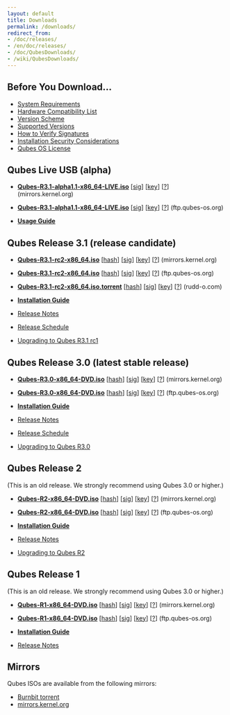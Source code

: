 ```yaml
---
layout: default
title: Downloads
permalink: /downloads/
redirect_from:
- /doc/releases/
- /en/doc/releases/
- /doc/QubesDownloads/
- /wiki/QubesDownloads/
---
```


Before You Download...
----------------------

-   [System Requirements](/doc/system-requirements/)
-   [Hardware Compatibility List](/hcl/)
-   [Version Scheme](/doc/version-scheme/)
-   [Supported Versions](/doc/supported-versions/)
-   [How to Verify Signatures](/doc/verifying-signatures/)
-   [Installation Security Considerations](/doc/install-security/)
-   [Qubes OS License](/doc/license/)

Qubes Live USB (alpha)
----------------------

-   [**Qubes-R3.1-alpha1.1-x86_64-LIVE.iso**](https://mirrors.kernel.org/qubes/iso/Qubes-R3.1-alpha1.1-x86_64-LIVE.iso)
      [[sig](https://mirrors.kernel.org/qubes/iso/Qubes-R3.1-alpha1.1-x86_64-LIVE.iso.asc)]
      [[key](https://keys.qubes-os.org/keys/qubes-release-3-signing-key.asc)]
      [[?](/doc/verifying-signatures/)]
      (mirrors.kernel.org)
-   [**Qubes-R3.1-alpha1.1-x86_64-LIVE.iso**](https://ftp.qubes-os.org/iso/Qubes-R3.1-alpha1.1-x86_64-LIVE.iso)
      [[sig](https://ftp.qubes-os.org/iso/Qubes-R3.1-alpha1.1-x86_64-LIVE.iso.asc)]
      [[key](https://keys.qubes-os.org/keys/qubes-release-3-signing-key.asc)]
      [[?](/doc/verifying-signatures/)]
      (ftp.qubes-os.org)

-   [**Usage Guide**](/doc/live-usb/)

Qubes Release 3.1 (release candidate)
-------------------------------------

-   [**Qubes-R3.1-rc2-x86_64.iso**](https://mirrors.kernel.org/qubes/iso/Qubes-R3.1-rc2-x86_64.iso)
      [[hash](https://mirrors.kernel.org/qubes/iso/Qubes-R3.1-rc2-x86_64.iso.DIGESTS)]
      [[sig](https://mirrors.kernel.org/qubes/iso/Qubes-R3.1-rc2-x86_64.iso.asc)]
      [[key](https://keys.qubes-os.org/keys/qubes-release-3-signing-key.asc)]
      [[?](/doc/verifying-signatures/)]
      (mirrors.kernel.org)
-   [**Qubes-R3.1-rc2-x86_64.iso**](https://ftp.qubes-os.org/iso/Qubes-R3.1-rc2-x86_64.iso)
      [[hash](https://ftp.qubes-os.org/iso/Qubes-R3.1-rc2-x86_64.iso.DIGESTS)]
      [[sig](https://ftp.qubes-os.org/iso/Qubes-R3.1-rc2-x86_64.iso.asc)]
      [[key](https://keys.qubes-os.org/keys/qubes-release-3-signing-key.asc)]
      [[?](/doc/verifying-signatures/)]
      (ftp.qubes-os.org)
-   [**Qubes-R3.1-rc2-x86_64.iso.torrent**](https://rudd-o.com/downloads/qubes/Qubes-R3.1-rc2-x86_64.iso.torrent)
      [[hash](https://mirrors.kernel.org/qubes/iso/Qubes-R3.1-rc2-x86_64.iso.DIGESTS)]
      [[sig](https://mirrors.kernel.org/qubes/iso/Qubes-R3.1-rc2-x86_64.iso.asc)]
      [[key](https://keys.qubes-os.org/keys/qubes-release-3-signing-key.asc)]
      [[?](/doc/verifying-signatures/)]
      (rudd-o.com)

-   [**Installation Guide**](/doc/installation-guide/)
-   [Release Notes](/doc/releases/3.1/release-notes/)
-   [Release Schedule](/doc/releases/3.1/schedule/)
-   [Upgrading to Qubes R3.1 rc1](/doc/releases/3.1/release-notes/#upgrading)

Qubes Release 3.0 (latest stable release)
-------------------------------------

-   [**Qubes-R3.0-x86_64-DVD.iso**](https://mirrors.kernel.org/qubes/iso/Qubes-R3.0-x86_64-DVD.iso)
      [[hash](https://mirrors.kernel.org/qubes/iso/Qubes-R3.0-x86_64-DVD.iso.DIGESTS)]
      [[sig](https://mirrors.kernel.org/qubes/iso/Qubes-R3.0-x86_64-DVD.iso.asc)]
      [[key](https://keys.qubes-os.org/keys/qubes-release-3-signing-key.asc)]
      [[?](/doc/verifying-signatures/)]
      (mirrors.kernel.org)
-   [**Qubes-R3.0-x86_64-DVD.iso**](https://ftp.qubes-os.org/iso/Qubes-R3.0-x86_64-DVD.iso)
      [[hash](https://ftp.qubes-os.org/iso/Qubes-R3.0-x86_64-DVD.iso.DIGESTS)]
      [[sig](https://ftp.qubes-os.org/iso/Qubes-R3.0-x86_64-DVD.iso.asc)]
      [[key](https://keys.qubes-os.org/keys/qubes-release-3-signing-key.asc)]
      [[?](/doc/verifying-signatures/)]
      (ftp.qubes-os.org)

-   [**Installation Guide**](/doc/installation-guide/)
-   [Release Notes](/doc/releases/3.0/release-notes/)
-   [Release Schedule](/doc/releases/3.0/schedule/)
-   [Upgrading to Qubes R3.0](/doc/releases/3.0/release-notes/#upgrading)

Qubes Release 2
---------------------------------------

(This is an old release. We strongly recommend using Qubes 3.0 or higher.)

-   [**Qubes-R2-x86_64-DVD.iso**](https://mirrors.kernel.org/qubes/iso/Qubes-R2-x86_64-DVD.iso)
      [[hash](https://mirrors.kernel.org/qubes/iso/Qubes-R2-x86_64-DVD.iso.DIGESTS)]
      [[sig](https://mirrors.kernel.org/qubes/iso/Qubes-R2-x86_64-DVD.iso.asc)]
      [[key](https://keys.qubes-os.org/keys/qubes-release-2-signing-key.asc)]
      [[?](/doc/verifying-signatures/)]
      (mirrors.kernel.org)
-   [**Qubes-R2-x86_64-DVD.iso**](https://ftp.qubes-os.org/iso/Qubes-R2-x86_64-DVD.iso)
      [[hash](https://ftp.qubes-os.org/iso/Qubes-R2-x86_64-DVD.iso.DIGESTS)]
      [[sig](https://ftp.qubes-os.org/iso/Qubes-R2-x86_64-DVD.iso.asc)]
      [[key](https://keys.qubes-os.org/keys/qubes-release-2-signing-key.asc)]
      [[?](/doc/verifying-signatures/)]
      (ftp.qubes-os.org)

-   [**Installation Guide**](/doc/installation-guide/)
-   [Release Notes](/doc/releases/2.0/release-notes/)
-   [Upgrading to Qubes R2](/doc/releases/2.0/release-notes/#upgrading)

Qubes Release 1
---------------

(This is an old release. We strongly recommend using Qubes 3.0 or higher.)

-   [**Qubes-R1-x86_64-DVD.iso**](https://mirrors.kernel.org/qubes/iso/Qubes-R1-x86_64-DVD.iso)
      [[hash](https://mirrors.kernel.org/qubes/iso/Qubes-R1-x86_64-DVD.iso.DIGESTS)]
      [[sig](https://mirrors.kernel.org/qubes/iso/Qubes-R1-x86_64-DVD.iso.asc)]
      [[key](https://keys.qubes-os.org/keys/qubes-release-1-signing-key.asc)]
      [[?](/doc/verifying-signatures/)]
      (mirrors.kernel.org)
-   [**Qubes-R1-x86_64-DVD.iso**](https://ftp.qubes-os.org/iso/Qubes-R1-x86_64-DVD.iso)
      [[hash](https://ftp.qubes-os.org/iso/Qubes-R1-x86_64-DVD.iso.DIGESTS)]
      [[sig](https://ftp.qubes-os.org/iso/Qubes-R1-x86_64-DVD.iso.asc)]
      [[key](https://keys.qubes-os.org/keys/qubes-release-1-signing-key.asc)]
      [[?](/doc/verifying-signatures/)]
      (ftp.qubes-os.org)

-   [**Installation Guide**](/doc/installation-guide/)
-   [Release Notes](/doc/releases/1.0/release-notes/)

Mirrors
-------

Qubes ISOs are available from the following mirrors:

-   [Burnbit torrent](http://burnbit.com/search?q=qubes)
-   [mirrors.kernel.org](https://mirrors.kernel.org/qubes/iso/)
